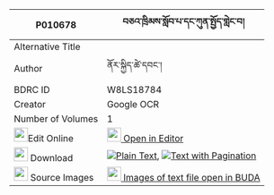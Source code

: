 |P010678|བཅའ་ཁྲིམས་སློབ་པ་དང་ཀུན་སྤྱོད་གླེང་བ། 
| --- | --- 
|Alternative Title |
|Author| ནོར་སྐྱིད་ཚེ་དབང་།
|BDRC ID | W8LS18784
|Creator | Google OCR
|Number of Volumes| 1
|<img width="25" src="https://img.icons8.com/color/25/000000/edit-property.png">Edit Online| [<img width="25" src="https://avatars.githubusercontent.com/u/45091458?s=200&v=4"> Open in Editor](http://editor.openpecha.org/P010678)
|<img width="25" src="https://img.icons8.com/fluent/48/000000/download-2.png"/>  Download | [![](https://img.icons8.com/color/20/000000/txt.png)Plain Text](https://github.com/Openpecha/P010678/releases/download/v1/chatrim_lobpa_dang_kuncho_leng_plain_P010678.zip), [![](https://img.icons8.com/color/20/000000/txt.png)Text with Pagination](https://github.com/Openpecha/P010678/releases/download/v1/chatrim_lobpa_dang_kuncho_leng_pages_P010678.zip)
|<img width="25" src="https://img.icons8.com/plasticine/100/000000/pictures-folder.png"/>  Source Images | [<img width="25" src="https://library.bdrc.io/icons/BUDA-small.svg"> Images of text file open in BUDA](https://library.bdrc.io/show/bdr:W8LS18784)